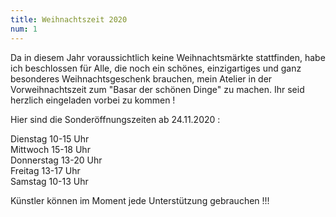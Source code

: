 ```yaml
---
title: Weihnachtszeit 2020
num: 1
---
```


Da in diesem Jahr voraussichtlich keine Weihnachtsmärkte stattfinden, habe ich beschlossen für Alle, die noch ein schönes, einzigartiges und ganz besonderes Weihnachtsgeschenk brauchen, mein Atelier in der Vorweihnachtszeit zum "Basar der schönen Dinge" zu machen. Ihr seid herzlich eingeladen vorbei zu kommen !
 
Hier sind die Sonderöffnungszeiten ab 24.11.2020 :


Dienstag      10-15 Uhr <br>
Mittwoch      15-18 Uhr <br>
Donnerstag    13-20 Uhr <br>
Freitag       13-17 Uhr <br>
Samstag       10-13 Uhr <br>


Künstler können im Moment jede Unterstützung gebrauchen !!!
